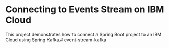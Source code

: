 # Connecting to Events Stream on IBM Cloud

This project demonstrates how to connect a Spring Boot project to an IBM Cloud using Spring Kafka.# event-stream-kafka

